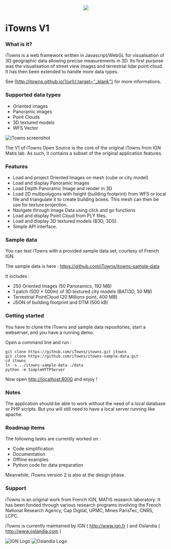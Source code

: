 
<p align="center">
<img src="http://www.itowns.fr/images/logo-itowns2XS.png" />
</p>

# iTowns V1

### What is it?

iTowns is a web framework written in Javascript/WebGL for visualisation of 3D geographic data allowing precise measurements in 3D.
Its first purpose was the visualisation of street view images and terrestrial lidar point cloud. It has then been extended to handle more data types.

See [http://itowns.github.io/](url){:target="_blank"} for more informations.

### Supported data types

- Oriented images
- Panoramic images
- Point Clouds
- 3D textured models
- WFS Vector
    
![iTowns screenshot](http://www.itowns.fr/videos/screenshotGIT.jpg)

The V1 of iTowns Open Source is the core of the original iTowns from IGN Matis lab. As such, it contains a subset of the original application features.

### Features

- Load and project Oriented Images on mesh (cube or city model)
- Load and display Panoramic Images
- Load Depth Panoramic Image and render in 3D
- Load 2D multipolygons with height (building footprint) from WFS or local file and triangulate it to create building boxes. This mesh can then be use for texture projection.
- Navigate through Image Data using click and go functions
- Load and display Point Cloud from PLY files.
- Load and display 3D textured models (B3D, 3DS).
- Simple API interface.

### Sample data

You can test iTowns with a provided sample data set, courtesy of French IGN.

The sample data is here : https://github.com/iTowns/itowns-sample-data

It includes :

- 250 Oriented Images (50 Panoramics, 192 MB)
- 1 patch (500 * 500m) of 3D textured city models (BATI3D, 50 MB)
- Terrestrial PointCloud (20 Millions point, 400 MB)
- JSON of building footprint and DTM (500 kB)

### Getting started

You have to clone the iTowns and sample data repositories, start a webserver, and you have a running demo.

Open a command line and run :

```
git clone https://github.com/iTowns/itowns.git itowns
git clone https://github.com/iTowns/itowns-sample-data.git
cd itowns
ln -s ../itowns-sample-data ./data
python -m SimpleHTTPServer
```

Now open [http://localhost:8000](http://localhost:8000) and enjoy !

### Notes

The application should be able to work without the need of a local database or PHP scripts. But you will still need to have a local server running like apache.

### Roadmap items

The following tasks are currently worked on :

- Code simplification
- Documentation
- Offline examples
- Python code for data preparation

Meanwhile, iTowns version 2 is also at the design phase.

### Support

iTowns is an original work from French IGN, MATIS research laboratory.
It has been funded through various research programs involving the French National Research Agency, Cap Digital, UPMC, Mines ParisTec, CNRS, LCPC.

iTowns is currently maintained by IGN ( http://www.ign.fr ) and Oslandia ( http://www.oslandia.com )

![IGN Logo](https://raw.githubusercontent.com/iTowns/itowns/master/images/IGN_logo_2012.png)
![Oslandia Logo](https://raw.githubusercontent.com/iTowns/itowns/master/images/Oslandia_logo.png)
